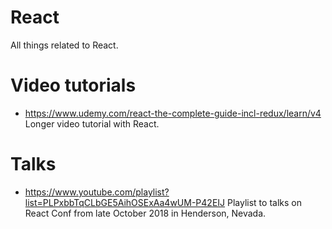 # React

All things related to React.

# Video tutorials

- https://www.udemy.com/react-the-complete-guide-incl-redux/learn/v4 Longer video tutorial with React.

# Talks

- https://www.youtube.com/playlist?list=PLPxbbTqCLbGE5AihOSExAa4wUM-P42EIJ Playlist to talks on React Conf from late October 2018 in Henderson, Nevada.
